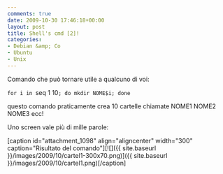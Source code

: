```yaml
---
comments: true
date: 2009-10-30 17:46:18+00:00
layout: post
title: Shell's cmd [2]!
categories:
- Debian &amp; Co
- Ubuntu
- Unix
---
```


Comando che può tornare utile a qualcuno di voi:


`for i in `seq 1 10`; do mkdir NOME$i; done`


questo comando praticamente crea 10 cartelle chiamate NOME1 NOME2 NOME3 ecc!

Uno screen vale più di mille parole:

[caption id="attachment_1098" align="aligncenter" width="300" caption="Risultato del comando"][![]({{ site.baseurl }}/images/2009/10/cartel1-300x70.png)]({{ site.baseurl }}/images/2009/10/cartel1.png)[/caption]

